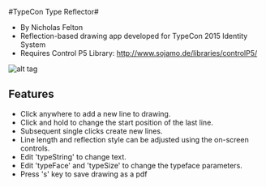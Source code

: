 
#TypeCon Type Reflector#
- By Nicholas Felton
- Reflection-based drawing app developed for TypeCon 2015 Identity System
- Requires Control P5 Library: http://www.sojamo.de/libraries/controlP5/
 
![alt tag](https://raw.githubusercontent.com/feltron/Processing_TypeCon/master/160506_171123_10575.jpg)

## Features
- Click anywhere to add a new line to drawing.
- Click and hold to change the start position of the last line.
- Subsequent single clicks create new lines.
- Line length and reflection style can be adjusted using the on-screen controls.
- Edit 'typeString' to change text.
- Edit 'typeFace' and 'typeSize' to change the typeface parameters.
- Press 's' key to save drawing as a pdf
